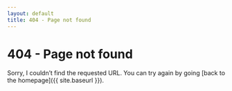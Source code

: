 ```yaml
---
layout: default
title: 404 - Page not found
---
```


404 - Page not found
====================
Sorry, I couldn’t find the requested URL. You can try again by going [back to the homepage]({{ site.baseurl }}).

